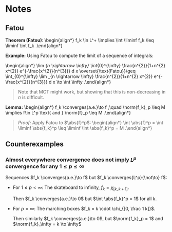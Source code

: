 # Notes

## Fatou

**Theorem (Fatou)**:
\begin{align*}
f_k \in L^+ \implies \int \liminf f_k \leq \liminf \int f_k
.\end{align*}


**Example:**
Using Fatou to compute the limit of a sequence of integrals:

\begin{align*}
\lim _{n \rightarrow \infty} \int_{0}^{\infty} \frac{n^{2}}{1+n^{2} x^{2}} e^{-\frac{x^{2}}{n^{3}}} d x 
\overset{\text{Fatou}}\geq 
\int_{0}^{\infty} \lim _{n \rightarrow \infty}  \frac{n^{2}}{1+n^{2} x^{2}} e^{-\frac{x^{2}}{n^{3}}} d x \to \int \infty
.\end{align*}

> Note that MCT might work, but showing that this is non-decreasing in $n$ is difficult.


**Lemma:**
\begin{align*}
f_k \converges{a.e.}\to f ,\quad
\norm{f_k}_p \leq M  
\implies f\in L^p \text{ and } \norm{f}_p \leq M
.\end{align*}

> *Proof:* Apply Fatou to $\abs{f}^p$:
\begin{align*}
\int \abs{f}^p = \int \liminf \abs{f_k}^p \leq \liminf \int \abs{f_k}^p = M
.\end{align*}

## Counterexamples

###  Almost everywhere convergence does not imply $L^p$ convergence for any $1\leq p \leq \infty$

Sequences $f_k \converges{a.e.}\to f$ but $f_k \converges{L^p}{\not\to} f$: 

- For $1\leq p < \infty$:
	The skateboard to infinity, $f_k = \chi_{[k, k+1]}$.

	Then $f_k \converges{a.e.}\to 0$ but $\int \abs{f_k}^p = 1$ for all $k$.

- For $p = \infty$:
  The marching boxes $f_k = k \cdot \chi_{[0, \frac 1 k]}$.
	
	Then similarly $f_k \converges{a.e.}\to 0$, but $\norm{f_k}_p = 1$ and $\norm{f_k}_\infty = k \to \infty$


